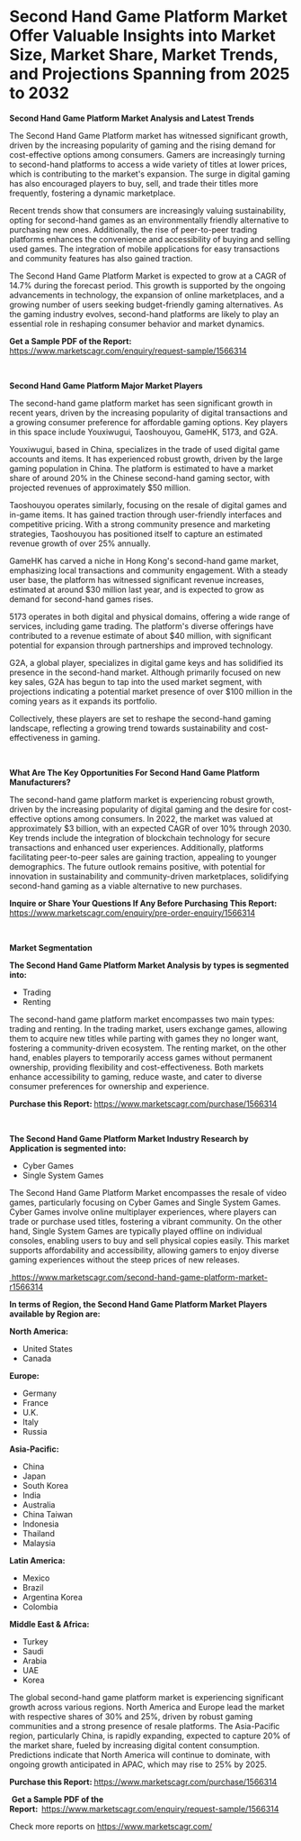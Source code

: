 <p><h1>Second Hand Game Platform Market Offer Valuable Insights into Market Size, Market Share, Market Trends, and Projections Spanning from 2025 to 2032</h1></p><p><strong>Second Hand Game Platform Market Analysis and Latest Trends</strong></p>
<p><p>The Second Hand Game Platform market has witnessed significant growth, driven by the increasing popularity of gaming and the rising demand for cost-effective options among consumers. Gamers are increasingly turning to second-hand platforms to access a wide variety of titles at lower prices, which is contributing to the market's expansion. The surge in digital gaming has also encouraged players to buy, sell, and trade their titles more frequently, fostering a dynamic marketplace.</p><p>Recent trends show that consumers are increasingly valuing sustainability, opting for second-hand games as an environmentally friendly alternative to purchasing new ones. Additionally, the rise of peer-to-peer trading platforms enhances the convenience and accessibility of buying and selling used games. The integration of mobile applications for easy transactions and community features has also gained traction.</p><p>The Second Hand Game Platform Market is expected to grow at a CAGR of 14.7% during the forecast period. This growth is supported by the ongoing advancements in technology, the expansion of online marketplaces, and a growing number of users seeking budget-friendly gaming alternatives. As the gaming industry evolves, second-hand platforms are likely to play an essential role in reshaping consumer behavior and market dynamics.</p></p>
<p><strong>Get a Sample PDF of the Report:&nbsp;</strong> <a href="https://www.marketscagr.com/enquiry/request-sample/1566314?utm_campaign=2782&utm_medium=2&utm_source=Github&utm_content=ia&utm_term=22032025&utm_id=second-hand-game-platform">https://www.marketscagr.com/enquiry/request-sample/1566314</a></p>
<p>&nbsp;</p>
<p><strong>Second Hand Game Platform Major Market Players</strong></p>
<p><p>The second-hand game platform market has seen significant growth in recent years, driven by the increasing popularity of digital transactions and a growing consumer preference for affordable gaming options. Key players in this space include Youxiwugui, Taoshouyou, GameHK, 5173, and G2A.</p><p>Youxiwugui, based in China, specializes in the trade of used digital game accounts and items. It has experienced robust growth, driven by the large gaming population in China. The platform is estimated to have a market share of around 20% in the Chinese second-hand gaming sector, with projected revenues of approximately $50 million.</p><p>Taoshouyou operates similarly, focusing on the resale of digital games and in-game items. It has gained traction through user-friendly interfaces and competitive pricing. With a strong community presence and marketing strategies, Taoshouyou has positioned itself to capture an estimated revenue growth of over 25% annually.</p><p>GameHK has carved a niche in Hong Kong's second-hand game market, emphasizing local transactions and community engagement. With a steady user base, the platform has witnessed significant revenue increases, estimated at around $30 million last year, and is expected to grow as demand for second-hand games rises.</p><p>5173 operates in both digital and physical domains, offering a wide range of services, including game trading. The platform's diverse offerings have contributed to a revenue estimate of about $40 million, with significant potential for expansion through partnerships and improved technology.</p><p>G2A, a global player, specializes in digital game keys and has solidified its presence in the second-hand market. Although primarily focused on new key sales, G2A has begun to tap into the used market segment, with projections indicating a potential market presence of over $100 million in the coming years as it expands its portfolio. </p><p>Collectively, these players are set to reshape the second-hand gaming landscape, reflecting a growing trend towards sustainability and cost-effectiveness in gaming.</p></p>
<p>&nbsp;</p>
<p><strong>What Are The Key Opportunities For Second Hand Game Platform Manufacturers?</strong></p>
<p><p>The second-hand game platform market is experiencing robust growth, driven by the increasing popularity of digital gaming and the desire for cost-effective options among consumers. In 2022, the market was valued at approximately $3 billion, with an expected CAGR of over 10% through 2030. Key trends include the integration of blockchain technology for secure transactions and enhanced user experiences. Additionally, platforms facilitating peer-to-peer sales are gaining traction, appealing to younger demographics. The future outlook remains positive, with potential for innovation in sustainability and community-driven marketplaces, solidifying second-hand gaming as a viable alternative to new purchases.</p></p>
<p><strong>Inquire or Share Your Questions If Any Before Purchasing This Report:</strong> <a href="https://www.marketscagr.com/enquiry/pre-order-enquiry/1566314?utm_campaign=2782&utm_medium=2&utm_source=Github&utm_content=ia&utm_term=22032025&utm_id=second-hand-game-platform">https://www.marketscagr.com/enquiry/pre-order-enquiry/1566314</a></p>
<p>&nbsp;</p>
<p><strong>Market Segmentation</strong></p>
<p><strong>The Second Hand Game Platform Market Analysis by types is segmented into:</strong></p>
<p><ul><li>Trading</li><li>Renting</li></ul></p>
<p><p>The second-hand game platform market encompasses two main types: trading and renting. In the trading market, users exchange games, allowing them to acquire new titles while parting with games they no longer want, fostering a community-driven ecosystem. The renting market, on the other hand, enables players to temporarily access games without permanent ownership, providing flexibility and cost-effectiveness. Both markets enhance accessibility to gaming, reduce waste, and cater to diverse consumer preferences for ownership and experience.</p></p>
<p><strong>Purchase this Report:&nbsp;</strong><a href="https://www.marketscagr.com/purchase/1566314?utm_campaign=2782&utm_medium=2&utm_source=Github&utm_content=ia&utm_term=22032025&utm_id=second-hand-game-platform">https://www.marketscagr.com/purchase/1566314</a></p>
<p>&nbsp;</p>
<p><strong>The Second Hand Game Platform Market Industry Research by Application is segmented into:</strong></p>
<p><ul><li>Cyber Games</li><li>Single System Games</li></ul></p>
<p><p>The Second Hand Game Platform Market encompasses the resale of video games, particularly focusing on Cyber Games and Single System Games. Cyber Games involve online multiplayer experiences, where players can trade or purchase used titles, fostering a vibrant community. On the other hand, Single System Games are typically played offline on individual consoles, enabling users to buy and sell physical copies easily. This market supports affordability and accessibility, allowing gamers to enjoy diverse gaming experiences without the steep prices of new releases.</p></p>
<p><a href="https://www.marketscagr.com/second-hand-game-platform-market-r1566314?utm_campaign=2782&utm_medium=2&utm_source=Github&utm_content=ia&utm_term=22032025&utm_id=second-hand-game-platform">&nbsp;https://www.marketscagr.com/second-hand-game-platform-market-r1566314</a></p>
<p><strong>In terms of Region, the Second Hand Game Platform Market Players available by Region are:</strong></p>
<p>
    <p> <strong> North America: </strong>
        <ul>
            <li>United States</li>
            <li>Canada</li>
        </ul>
        </p> 
    <p> <strong> Europe: </strong>
        <ul>
            <li>Germany</li>
            <li>France</li>
            <li>U.K.</li>
            <li>Italy</li>
            <li>Russia</li>
        </ul>
        </p> 
    <p> <strong> Asia-Pacific: </strong>
        <ul>
            <li>China</li>
            <li>Japan</li>
            <li>South Korea</li>
            <li>India</li>
            <li>Australia</li>
            <li>China Taiwan</li>
            <li>Indonesia</li>
            <li>Thailand</li>
            <li>Malaysia</li>
        </ul>
        </p> 
    <p> <strong> Latin America: </strong>
        <ul>
            <li>Mexico</li>
            <li>Brazil</li>
            <li>Argentina Korea</li>
            <li>Colombia</li>
        </ul>
        </p> 
    <p> <strong> Middle East & Africa: </strong>
        <ul>
            <li>Turkey</li>
            <li>Saudi</li>
            <li>Arabia</li>
            <li>UAE</li>
            <li>Korea</li>
        </ul>
    </p>
    </p>
<p><p>The global second-hand game platform market is experiencing significant growth across various regions. North America and Europe lead the market with respective shares of 30% and 25%, driven by robust gaming communities and a strong presence of resale platforms. The Asia-Pacific region, particularly China, is rapidly expanding, expected to capture 20% of the market share, fueled by increasing digital content consumption. Predictions indicate that North America will continue to dominate, with ongoing growth anticipated in APAC, which may rise to 25% by 2025.</p></p>
<p><strong>Purchase this Report: </strong><a href="https://www.marketscagr.com/purchase/1566314?utm_campaign=2782&utm_medium=2&utm_source=Github&utm_content=ia&utm_term=22032025&utm_id=second-hand-game-platform">https://www.marketscagr.com/purchase/1566314</a></p>
<p>&nbsp;<strong>Get a Sample PDF of the Report:&nbsp;&nbsp;</strong><a href="https://www.marketscagr.com/enquiry/request-sample/1566314?utm_campaign=2782&utm_medium=2&utm_source=Github&utm_content=ia&utm_term=22032025&utm_id=second-hand-game-platform">https://www.marketscagr.com/enquiry/request-sample/1566314</a></p>
<p><strong></strong></p>
<p>Check more reports on <a href="https://www.marketscagr.com/?utm_campaign=2782&utm_medium=2&utm_source=Github&utm_content=ia&utm_term=22032025&utm_id=second-hand-game-platform">https://www.marketscagr.com/</a></p>